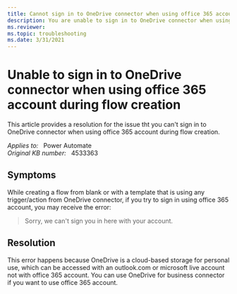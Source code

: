 ```yaml
---
title: Cannot sign in to OneDrive connector when using office 365 account
description: You are unable to sign in to OneDrive connector when using office 365 account during flow creation. Provides a resolution.
ms.reviewer:  
ms.topic: troubleshooting
ms.date: 3/31/2021
---
```

# Unable to sign in to OneDrive connector when using office 365 account during flow creation

This article provides a resolution for the issue tht you can't sign in to OneDrive connector when using office 365 account during flow creation.

_Applies to:_ &nbsp; Power Automate  
_Original KB number:_ &nbsp; 4533363

## Symptoms

While creating a flow from blank or with a template that is using any trigger/action from OneDrive connector, if you try to sign in using office 365 account, you may receive the error:

> Sorry, we can't sign you in here with your account.

## Resolution

This error happens because OneDrive is a cloud-based storage for personal use, which can be accessed with an outlook.com or microsoft live account not with office 365 account. You can use OneDrive for business connector if you want to use office 365 account.
